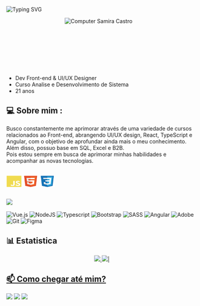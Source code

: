 ![Typing SVG](https://readme-typing-svg.herokuapp.com/?color=8F0D87&size=35&center=true&vCenter=true&width=1000&lines=HELLO,+I'm+Samira+Castro+👩🏻‍💻;I'm+Dev+Front-end+and+UI/UX+Designer+!;Welcome!+:%29)

<img src="https://raw.githubusercontent.com/MicaelliMedeiros/micaellimedeiros/master/image/computer-illustration.png" min-width="250px" max-width="300px" width="350px" align="right"  alt="Computer Samira Castro">
<br>
<br>
<br>
<br>
<br>
<br>
<br>
<br>
<ul>
 <li>Dev Front-end & UI/UX Designer</li>
 <li>Curso Analise e Desenvolvimento de Sistema</li>
 <li>21 anos</li>
</ul>


</div>
<h2>💻 Sobre mim :</h2>  
<p>Busco constantemente me aprimorar através de uma variedade de cursos relacionados ao Front-end, abrangendo UI/UX design, React, TypeScript e Angular, com o objetivo de aprofundar ainda mais o meu conhecimento. Além disso, possuo base em SQL, Excel e B2B. <br> Pois estou sempre em busca de aprimorar minhas habilidades e acompanhar as novas tecnologias.</p>
 <div style="display: inline_block"><br>
  <img align="center" alt="Samira-Js" height="30" width="40" src="https://raw.githubusercontent.com/devicons/devicon/master/icons/javascript/javascript-plain.svg">
   <img align="center" alt="Samira-HTML" height="30" width="40" src="https://raw.githubusercontent.com/devicons/devicon/master/icons/html5/html5-original.svg">
  <img align="center" alt="Samira-CSS" height="30" width="40" src="https://raw.githubusercontent.com/devicons/devicon/master/icons/css3/css3-original.svg">
</div> 
<br>
<div>
  <p>
  <a href="https://samiracas.github.io" target='_blank'>
    <img src="https://img.shields.io/badge/Meu Portfolio Pessoal-593D88.svg?style=for-the-badge&logo=react&logoColor=white" >
  </a>
</p>
 <div>

![Vue.js](https://img.shields.io/badge/vuejs-%2335495e.svg?style=for-the-badge&logo=vuedotjs&logoColor=%234FC08D)
![NodeJS](https://img.shields.io/badge/node.js-6DA55F?style=for-the-badge&logo=node.js&logoColor=white)
![Typescript](https://img.shields.io/badge/TypeScript-007ACC?style=for-the-badge&logo=typescript&logoColor=white)
![Bootstrap](https://img.shields.io/badge/bootstrap-%238511FA.svg?style=for-the-badge&logo=bootstrap&logoColor=white)
![SASS](https://img.shields.io/badge/SASS-hotpink.svg?style=for-the-badge&logo=SASS&logoColor=white)
![Angular](https://img.shields.io/badge/angular-%23DD0031.svg?style=for-the-badge&logo=angular&logoColor=white)
![Adobe](https://img.shields.io/badge/adobe-%23FF0000.svg?style=for-the-badge&logo=adobe&logoColor=white)
![Git](https://img.shields.io/badge/Git-E34F26?style=for-the-badge&logo=git&logoColor=white)
![Figma](https://img.shields.io/badge/figma-%23F24E1E.svg?style=for-the-badge&logo=figma&logoColor=white)

</div>

<h2>📊 Estatistica</h2> 
  <div align="center">
  <a href="https://github.com/SamiraCas">
  <img height="300em" src="https://github-readme-stats-ip8i-imnascimento.vercel.app/api?username=SamiraCas&show_icons=true&theme=radical&include_all_commits=true&count_private=true"/>
<!--   <img height="130em" src="https://github-readme-streak-stats.herokuapp.com?user=SamiraCas&theme=radical&mode=weekly&hide_border=true"/>
 <img height="132em" src="https://github-readme-activity-graph.vercel.app/graph?username=SamiraCas&theme=radical&hide_border=true&bg_color=141424&color=FA438B&line=BD93F9&point=6272A4&area=true&border_color=34343c" alt="GitHub Activity Graph"> -->
 <img height="250em" src="https://github-readme-stats-ip8i-imnascimento.vercel.app/api/top-langs/?username=SamiraCas&html,,c#,javascript,css&layout=compact&langs_count=7&theme=dracula"/>|
</div>
  
  <h2> 📫 Como chegar até mim? </h2>
  <a href="https://www.instagram.com/samira__castro/" target="_blank"><img src="https://img.shields.io/badge/-Instagram-%23E4405F?style=for-the-badge&logo=instagram&logoColor=white" target="_blank"></a>
  <a href="https://www.linkedin.com/in/samira-castro-789572231/" target="_blank"><img src="https://img.shields.io/badge/-LinkedIn-%230077B5?style=for-the-badge&logo=linkedin&logoColor=white" target="_blank"></a> 
   <a href="https://github.com/SamiraCas" target="_blank"><img src="https://img.shields.io/github/followers/SamiraCas?label=follow&style=social" target="_blank"></a> 
</div>
